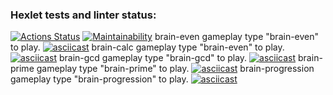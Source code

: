 ### Hexlet tests and linter status:

[![Actions Status](https://github.com/sryhanzom4in/frontend-project-44/actions/workflows/hexlet-check.yml/badge.svg)](https://github.com/sryhanzom4in/frontend-project-44/actions)
[![Maintainability](https://api.codeclimate.com/v1/badges/9612ca8a880f8673cf86/maintainability)](https://codeclimate.com/github/sryhanzom4in/frontend-project-44/maintainability)
brain-even gameplay
type "brain-even" to play.
[![asciicast](https://asciinema.org/a/ColovoGT9mt9UZ1IhqXZpePog.svg)](https://asciinema.org/a/ColovoGT9mt9UZ1IhqXZpePog)
brain-calc gameplay
type "brain-even" to play.
[![asciicast](https://asciinema.org/a/gAKTIxe776USf5FXQtSHxF5jt.svg)](https://asciinema.org/a/gAKTIxe776USf5FXQtSHxF5jt)
brain-gcd gameplay
type "brain-gcd" to play.
[![asciicast](https://asciinema.org/a/EEfFGdZMahJwiWIHSaWkJaOef.svg)](https://asciinema.org/a/EEfFGdZMahJwiWIHSaWkJaOef)
brain-prime gameplay
type "brain-prime" to play.
[![asciicast](https://asciinema.org/a/rs0PkOpDVfEpbXNzD7lVfrdnf.svg)](https://asciinema.org/a/rs0PkOpDVfEpbXNzD7lVfrdnf)
brain-progression gameplay
type "brain-progression" to play.
[![asciicast](https://asciinema.org/a/W0gz0PgtSJymSo59EZYSMxsLH.svg)](https://asciinema.org/a/W0gz0PgtSJymSo59EZYSMxsLH)
